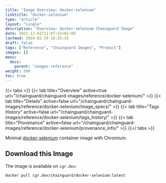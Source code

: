 ```yaml
---
title: "Image Overview: docker-selenium"
linktitle: "docker-selenium"
type: "article"
layout: "single"
description: "Overview: docker-selenium Chainguard Image"
date: 2022-11-01T11:07:52+02:00
lastmod: 2024-02-29 16:25:55
draft: false
tags: ["Reference", "Chainguard Images", "Product"]
images: []
menu: 
  docs: 
    parent: "images-reference"
weight: 500
toc: true
---
```


{{< tabs >}}
{{< tab title="Overview" active=true url="/chainguard/chainguard-images/reference/docker-selenium/" >}}
{{< tab title="Details" active=false url="/chainguard/chainguard-images/reference/docker-selenium/image_specs/" >}}
{{< tab title="Tags History" active=false url="/chainguard/chainguard-images/reference/docker-selenium/tags_history/" >}}
{{< tab title="Provenance" active=false url="/chainguard/chainguard-images/reference/docker-selenium/provenance_info/" >}}
{{</ tabs >}}



<!--overview:start-->
Minimal [docker-selenium](https://github.com/SeleniumHQ/docker-selenium) container image with Chromium.
<!--overview:end-->

<!--getting:start-->
## Download this Image
The image is available on `cgr.dev`:

```
docker pull cgr.dev/chainguard/docker-selenium:latest
```
<!--getting:end-->

<!--body:start--><!--body:end-->

